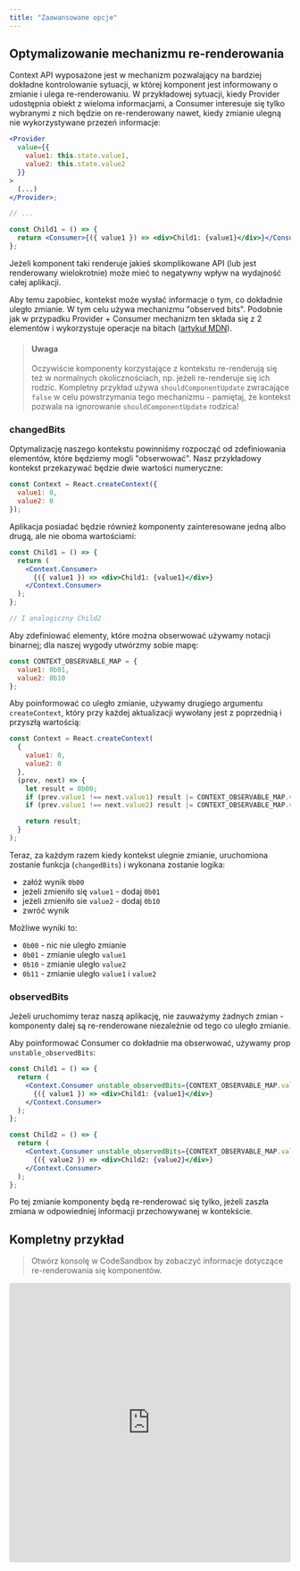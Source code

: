 ```yaml
---
title: "Zaawansowane opcje"
---
```


## Optymalizowanie mechanizmu re-renderowania

Context API wyposażone jest w mechanizm pozwalający na bardziej dokładne kontrolowanie sytuacji, w której komponent jest informowany o zmianie i ulega re-renderowaniu. W przykładowej sytuacji, kiedy Provider udostępnia obiekt z wieloma informacjami, a Consumer interesuje się tylko wybranymi z nich będzie on re-renderowany nawet, kiedy zmianie ulegną nie wykorzystywane przezeń informacje:

```jsx
<Provider
  value={{
    value1: this.state.value1,
    value2: this.state.value2
  }}
>
  (...)
</Provider>;

// ...

const Child1 = () => {
  return <Consumer>{({ value1 }) => <div>Child1: {value1}</div>}</Consumer>;
};
```

Jeżeli komponent taki renderuje jakieś skomplikowane API (lub jest renderowany wielokrotnie) może mieć to negatywny wpływ na wydajność całej aplikacji.

Aby temu zapobiec, kontekst może wysłać informacje o tym, co dokładnie uległo zmianie. W tym celu używa mechanizmu "observed bits". Podobnie jak w przypadku Provider + Consumer mechanizm ten składa się z 2 elementów i wykorzystuje operacje na bitach ([artykuł MDN](https://developer.mozilla.org/en-US/docs/Web/JavaScript/Reference/Operators/Bitwise_Operators)).

> #### Uwaga
>
> Oczywiście komponenty korzystające z kontekstu re-renderują się też w normalnych okolicznościach, np. jeżeli re-renderuje się ich rodzic. Kompletny przykład używa `shouldComponentUpdate` zwracające `false` w celu powstrzymania tego mechanizmu - pamiętaj, że kontekst pozwala na ignorowanie `shouldComponentUpdate` rodzica!

### changedBits

Optymalizację naszego kontekstu powinniśmy rozpocząć od zdefiniowania elementów, które będziemy mogli "obserwować". Nasz przykładowy kontekst przekazywać będzie dwie wartości numeryczne:

```js
const Context = React.createContext({
  value1: 0,
  value2: 0
});
```

Aplikacja posiadać będzie również komponenty zainteresowane jedną albo drugą, ale nie oboma wartościami:

```jsx
const Child1 = () => {
  return (
    <Context.Consumer>
      {({ value1 }) => <div>Child1: {value1}</div>}
    </Context.Consumer>
  );
};

// I analogiczny Child2
```

Aby zdefiniować elementy, które można obserwować używamy notacji binarnej; dla naszej wygody utwórzmy sobie mapę:

```js
const CONTEXT_OBSERVABLE_MAP = {
  value1: 0b01,
  value2: 0b10
};
```

Aby poinformować co uległo zmianie, używamy drugiego argumentu `createContext`, który przy każdej aktualizacji wywołany jest z poprzednią i przyszłą wartością:

```js
const Context = React.createContext(
  {
    value1: 0,
    value2: 0
  },
  (prev, next) => {
    let result = 0b00;
    if (prev.value1 !== next.value1) result |= CONTEXT_OBSERVABLE_MAP.value1;
    if (prev.value1 !== next.value2) result |= CONTEXT_OBSERVABLE_MAP.value2;

    return result;
  }
);
```

Teraz, za każdym razem kiedy kontekst ulegnie zmianie, uruchomiona zostanie funkcja (`changedBits`) i wykonana zostanie logika:

- załóż wynik `0b00`
- jeżeli zmieniło się `value1` - dodaj `0b01`
- jeżeli zmieniło sie `value2` - dodaj `0b10`
- zwróć wynik

Możliwe wyniki to:

- `0b00` - nic nie uległo zmianie
- `0b01` - zmianie uległo `value1`
- `0b10` - zmianie uległo `value2`
- `0b11` - zmianie uległo `value1` i `value2`

### observedBits

Jeżeli uruchomimy teraz naszą aplikację, nie zauważymy żadnych zmian - komponenty dalej są re-renderowane niezależnie od tego co uległo zmianie.

Aby poinformować Consumer co dokładnie ma obserwować, używamy prop `unstable_observedBits`:

```jsx
const Child1 = () => {
  return (
    <Context.Consumer unstable_observedBits={CONTEXT_OBSERVABLE_MAP.value1}>
      {({ value1 }) => <div>Child1: {value1}</div>}
    </Context.Consumer>
  );
};

const Child2 = () => {
  return (
    <Context.Consumer unstable_observedBits={CONTEXT_OBSERVABLE_MAP.value2}>
      {({ value2 }) => <div>Child2: {value2}</div>}
    </Context.Consumer>
  );
};
```

Po tej zmianie komponenty będą re-renderować się tylko, jeżeli zaszła zmiana w odpowiedniej informacji przechowywanej w kontekście.

## Kompletny przykład

> Otwórz konsolę w CodeSandbox by zobaczyć informacje dotyczące re-renderowania się komponentów.

<iframe src="https://codesandbox.io/embed/x3jrmjk1xo" style="width:100%; height:500px; border:0; border-radius: 4px; overflow:hidden;" sandbox="allow-modals allow-forms allow-popups allow-scripts allow-same-origin"></iframe>
